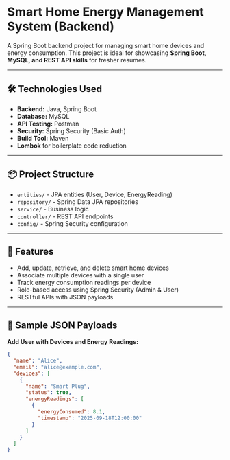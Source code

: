 # Smart Home Energy Management System (Backend)

A Spring Boot backend project for managing smart home devices and energy consumption. This project is ideal for showcasing **Spring Boot, MySQL, and REST API skills** for fresher resumes.

---

## 🛠️ Technologies Used
- **Backend:** Java, Spring Boot  
- **Database:** MySQL  
- **API Testing:** Postman  
- **Security:** Spring Security (Basic Auth)  
- **Build Tool:** Maven  
- **Lombok** for boilerplate code reduction  

---

## 📦 Project Structure
- `entities/` - JPA entities (User, Device, EnergyReading)  
- `repository/` - Spring Data JPA repositories  
- `service/` - Business logic  
- `controller/` - REST API endpoints  
- `config/` - Spring Security configuration  

---

## 🔹 Features
- Add, update, retrieve, and delete smart home devices  
- Associate multiple devices with a single user  
- Track energy consumption readings per device  
- Role-based access using Spring Security (Admin & User)  
- RESTful APIs with JSON payloads  

---

## 💾 Sample JSON Payloads

**Add User with Devices and Energy Readings:**

```json
{
  "name": "Alice",
  "email": "alice@example.com",
  "devices": [
    {
      "name": "Smart Plug",
      "status": true,
      "energyReadings": [
        {
          "energyConsumed": 8.1,
          "timestamp": "2025-09-18T12:00:00"
        }
      ]
    }
  ]
}

